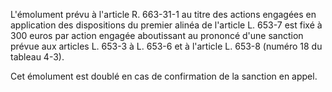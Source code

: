 L'émolument prévu à l'article R. 663-31-1 au titre des actions engagées en application des dispositions du premier alinéa de l'article L. 653-7 est fixé à 300 euros par action engagée aboutissant au prononcé d'une sanction prévue aux articles L. 653-3 à L. 653-6 et à l'article L. 653-8 (numéro 18 du tableau 4-3).

Cet émolument est doublé en cas de confirmation de la sanction en appel.
